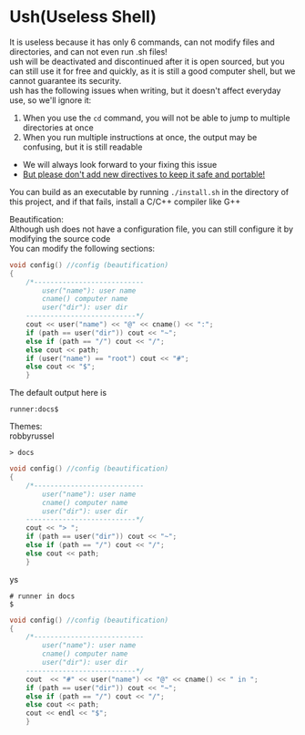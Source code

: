 # Ush(Useless Shell)
It is useless because it has only 6 commands, can not modify files and directories, and can not even run .sh files!  
ush will be deactivated and discontinued after it is open sourced, but you can still use it for free and quickly, as it is still a good computer shell, but we cannot guarantee its security.  
ush has the following issues when writing, but it doesn't affect everyday use, so we'll ignore it:
1. When you use the `cd` command, you will not be able to jump to multiple directories at once
2. When you run multiple instructions at once, the output may be confusing, but it is still readable  
- We will always look forward to your fixing this issue
- <u>But please don't add new directives to keep it safe and portable!</u>

You can build as an executable by running `./install.sh` in the directory of this project, and if that fails, install a C/C++ compiler like G++  

Beautification:  
Although ush does not have a configuration file, you can still configure it by modifying the source code  
You can modify the following sections:
```c++
void config() //config (beautification)
{
	/*---------------------------
		user("name"): user name
		cname() computer name
		user("dir"): user dir
	---------------------------*/
	cout << user("name") << "@" << cname() << ":";
	if (path == user("dir")) cout << "~";
	else if (path == "/") cout << "/";
	else cout << path;
	if (user("name") == "root") cout << "#";
	else cout << "$";
	}
```
The default output here is
```
runner:docs$
```
Themes:  
robbyrussel
```
> docs
```
```c++
void config() //config (beautification)
{
	/*---------------------------
		user("name"): user name
		cname() computer name
		user("dir"): user dir
	---------------------------*/
	cout << "> ";
	if (path == user("dir")) cout << "~";
	else if (path == "/") cout << "/";
	else cout << path;
	}
```
ys
```
# runner in docs
$
```
```c++
void config() //config (beautification)
{
	/*---------------------------
		user("name"): user name
		cname() computer name
		user("dir"): user dir
	---------------------------*/
	cout  << "#" << user("name") << "@" << cname() << " in ";
	if (path == user("dir")) cout << "~";
	else if (path == "/") cout << "/";
	else cout << path;
	cout << endl << "$";
	}
```